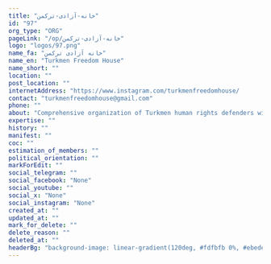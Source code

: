 ```yaml
---
title: "خانه-آزادی-ترکمن"
id: "97"
org_type: "ORG"
pageLink: "/op/خانه-آزادی-ترکمن"
logo: "logos/97.png"
name_fa: "خانه آزادی ترکمن"
name_en: "Turkmen Freedom House"
name_short: ""
location: ""
post_location: ""
internetAddress: "https://www.instagram.com/turkmenfreedomhouse/                  https://turkmenfreedomhouse.com/turkmen-freedom-house/"
contact: "turkmenfreedomhouse@gmail.com"
phone: ""
about: "Comprehensive organization of Turkmen human rights defenders with the aim of intellectual development and foundation of sustainable democracy in Turkmen society"
expertise: ""
history: ""
manifest: ""
coc: ""
estimation_of_members: ""
political_orientation: ""
markForEdit: ""
social_telegram: ""
social_facebook: "None"
social_youtube: ""
social_x: "None"
social_instagram: "None"
created_at: ""
updated_at: ""
mark_for_delete: ""
delete_reason: ""
deleted_at: ""
headerBg: "background-image: linear-gradient(120deg, #fdfbfb 0%, #ebedee 100%);"
---
```

